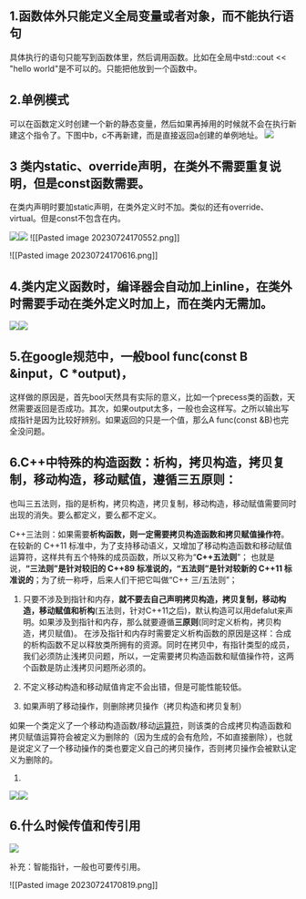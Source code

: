 ## 1.函数体外只能定义全局变量或者对象，而不能执行语句
具体执行的语句只能写到函数体里，然后调用函数。比如在全局中std::cout << "hello world"是不可以的。只能把他放到一个函数中。

## 2.单例模式
可以在函数定义时创建一个新的静态变量，然后如果再掉用的时候就不会在执行新建这个指令了。下图中b，c不再新建，而是直接返回a创建的单例地址。
![](../_resources/6f122627545d3bd39f8342408d507fb0.png)

## 3 类内static、override声明，在类外不需要重复说明，但是const函数需要。
 在类内声明时要加static声明，在类外定义时不加。类似的还有override、virtual。但是const不包含在内。

![](../_resources/eab28edcbbe98c5577a17552506d329d.png)![](../_resources/1333a04b59631b6f89953770787fd5d7.png)
![[Pasted image 20230724170552.png]]

![[Pasted image 20230724170616.png]]


## 4.类内定义函数时，编译器会自动加上inline，在类外时需要手动在类外定义时加上，而在类内无需加。
![](../_resources/2f087ee70a327ec416847849915c3b62.png)![](../_resources/23efc83a8be44e682807256f92e750c2.png)

## 5.在google规范中，一般bool func(const B &input，C \*output)，
这样做的原因是，首先bool天然具有实际的意义，比如一个precess类的函数，天然需要返回是否成功。其次，如果output太多，一般也会这样写。之所以输出写成指针是因为比较好辨别。如果返回的只是一个值，那么A func(const &B)也完全没问题。

## 6.C++中特殊的构造函数：析构，拷贝构造，拷贝复制，移动构造，移动赋值，遵循三五原则：

也叫三五法则，指的是析构，拷贝构造，拷贝复制，移动构造，移动赋值需要同时出现的消失。要么都定义，要么都不定义。

C++三法则：如果需要**析构函数，则一定需要拷贝构造函数和拷贝赋值操作符**。
在较新的 C++11 标准中，为了支持移动语义，又增加了移动构造函数和移动赋值运算符，这样共有五个特殊的成员函数，所以又称为“**C++五法则**”；
也就是说，**“三法则”是针对较旧的 C++89 标准说的，“五法则”是针对较新的 C++11 标准说的**；为了统一称呼，后来人们干把它叫做“C++ 三/五法则”；


1. 只要不涉及到指针和内存，**就不要去自己声明拷贝构造，拷贝复制，移动构造，移动赋值和析构**(五法则，针对C++11之后)，默认构造可以用defalut来声明。如果涉及到指针和内存，那么就要遵循**三原则**(同时定义析构，拷贝构造，拷贝赋值)。
在涉及指针和内存时需要定义析构函数的原因是这样：合成的析构函数不足以释放类所拥有的资源。同时在拷贝中，有指针类型的成员，我们必须防止浅拷贝问题，所以，一定需要拷贝构造函数和赋值操作符，这两个函数是防止浅拷贝问题所必须的。

3. 不定义移动构造和移动赋值肯定不会出错，但是可能性能较低。
4. 如果声明了移动操作，则删除拷贝操作（拷贝构造和拷贝复制）

如果一个类定义了一个移动构造函数/移动[运算符](https://so.csdn.net/so/search?q=%E8%BF%90%E7%AE%97%E7%AC%A6&spm=1001.2101.3001.7020)，则该类的合成拷贝构造函数和拷贝赋值运算符会被定义为删除的（因为生成的会有危险，不如直接删除），也就是说定义了一个移动操作的类也要定义自己的拷贝操作，否则拷贝操作会被默认定义为删除的。


1.
![](../_resources/b9d3fbbc52c6e4f62f2ba1e02093fff8.png)![](../_resources/8967eea7b61640f777203611213d8ac2.png)

## 6.什么时候传值和传引用


![](../_resources/5321c4a7868e8074bccebd193f3d810c.png)

补充：智能指针，一般也可要传引用。

![[Pasted image 20230724170819.png]]